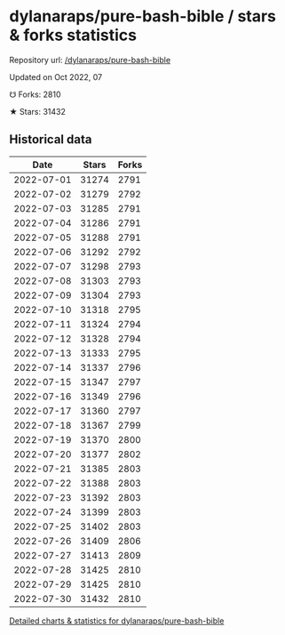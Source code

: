 # dylanaraps/pure-bash-bible / stars & forks statistics

Repository url: [/dylanaraps/pure-bash-bible](https://github.com/dylanaraps/pure-bash-bible)

Updated on Oct 2022, 07

☋ Forks: 2810

★ Stars: 31432

## Historical data
| Date | Stars | Forks |
|------|-------|-------|
| 2022-07-01 | 31274 | 2791 | 
| 2022-07-02 | 31279 | 2792 | 
| 2022-07-03 | 31285 | 2791 | 
| 2022-07-04 | 31286 | 2791 | 
| 2022-07-05 | 31288 | 2791 | 
| 2022-07-06 | 31292 | 2792 | 
| 2022-07-07 | 31298 | 2793 | 
| 2022-07-08 | 31303 | 2793 | 
| 2022-07-09 | 31304 | 2793 | 
| 2022-07-10 | 31318 | 2795 | 
| 2022-07-11 | 31324 | 2794 | 
| 2022-07-12 | 31328 | 2794 | 
| 2022-07-13 | 31333 | 2795 | 
| 2022-07-14 | 31337 | 2796 | 
| 2022-07-15 | 31347 | 2797 | 
| 2022-07-16 | 31349 | 2796 | 
| 2022-07-17 | 31360 | 2797 | 
| 2022-07-18 | 31367 | 2799 | 
| 2022-07-19 | 31370 | 2800 | 
| 2022-07-20 | 31377 | 2802 | 
| 2022-07-21 | 31385 | 2803 | 
| 2022-07-22 | 31388 | 2803 | 
| 2022-07-23 | 31392 | 2803 | 
| 2022-07-24 | 31399 | 2803 | 
| 2022-07-25 | 31402 | 2803 | 
| 2022-07-26 | 31409 | 2806 | 
| 2022-07-27 | 31413 | 2809 | 
| 2022-07-28 | 31425 | 2810 | 
| 2022-07-29 | 31425 | 2810 | 
| 2022-07-30 | 31432 | 2810 | 


[Detailed charts & statistics for dylanaraps/pure-bash-bible](https://reviewgithub.com/rep/dylanaraps/pure-bash-bible)
